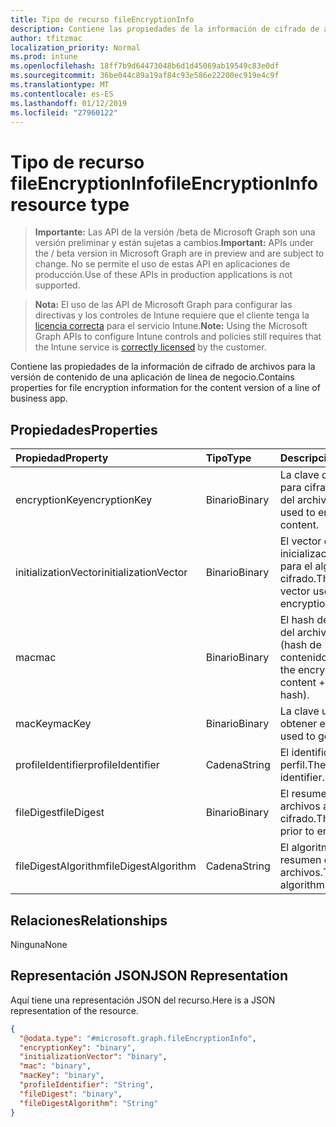 ```yaml
---
title: Tipo de recurso fileEncryptionInfo
description: Contiene las propiedades de la información de cifrado de archivos para la versión de contenido de una aplicación de línea de negocio.
author: tfitzmac
localization_priority: Normal
ms.prod: intune
ms.openlocfilehash: 18ff7b9d64473048b6d1d45069ab19549c83e0df
ms.sourcegitcommit: 36be044c89a19af84c93e586e22200ec919e4c9f
ms.translationtype: MT
ms.contentlocale: es-ES
ms.lasthandoff: 01/12/2019
ms.locfileid: "27960122"
---
```

# <a name="fileencryptioninfo-resource-type"></a><span data-ttu-id="f60e7-103">Tipo de recurso fileEncryptionInfo</span><span class="sxs-lookup"><span data-stu-id="f60e7-103">fileEncryptionInfo resource type</span></span>

> <span data-ttu-id="f60e7-104">**Importante:** Las API de la versión /beta de Microsoft Graph son una versión preliminar y están sujetas a cambios.</span><span class="sxs-lookup"><span data-stu-id="f60e7-104">**Important:** APIs under the / beta version in Microsoft Graph are in preview and are subject to change.</span></span> <span data-ttu-id="f60e7-105">No se permite el uso de estas API en aplicaciones de producción.</span><span class="sxs-lookup"><span data-stu-id="f60e7-105">Use of these APIs in production applications is not supported.</span></span>

> <span data-ttu-id="f60e7-106">**Nota:** El uso de las API de Microsoft Graph para configurar las directivas y los controles de Intune requiere que el cliente tenga la [licencia correcta](https://go.microsoft.com/fwlink/?linkid=839381) para el servicio Intune.</span><span class="sxs-lookup"><span data-stu-id="f60e7-106">**Note:** Using the Microsoft Graph APIs to configure Intune controls and policies still requires that the Intune service is [correctly licensed](https://go.microsoft.com/fwlink/?linkid=839381) by the customer.</span></span>

<span data-ttu-id="f60e7-107">Contiene las propiedades de la información de cifrado de archivos para la versión de contenido de una aplicación de línea de negocio.</span><span class="sxs-lookup"><span data-stu-id="f60e7-107">Contains properties for file encryption information for the content version of a line of business app.</span></span>
## <a name="properties"></a><span data-ttu-id="f60e7-108">Propiedades</span><span class="sxs-lookup"><span data-stu-id="f60e7-108">Properties</span></span>
|<span data-ttu-id="f60e7-109">Propiedad</span><span class="sxs-lookup"><span data-stu-id="f60e7-109">Property</span></span>|<span data-ttu-id="f60e7-110">Tipo</span><span class="sxs-lookup"><span data-stu-id="f60e7-110">Type</span></span>|<span data-ttu-id="f60e7-111">Descripción</span><span class="sxs-lookup"><span data-stu-id="f60e7-111">Description</span></span>|
|:---|:---|:---|
|<span data-ttu-id="f60e7-112">encryptionKey</span><span class="sxs-lookup"><span data-stu-id="f60e7-112">encryptionKey</span></span>|<span data-ttu-id="f60e7-113">Binario</span><span class="sxs-lookup"><span data-stu-id="f60e7-113">Binary</span></span>|<span data-ttu-id="f60e7-114">La clave que se usa para cifrar el contenido del archivo.</span><span class="sxs-lookup"><span data-stu-id="f60e7-114">The key used to encrypt the file content.</span></span>|
|<span data-ttu-id="f60e7-115">initializationVector</span><span class="sxs-lookup"><span data-stu-id="f60e7-115">initializationVector</span></span>|<span data-ttu-id="f60e7-116">Binario</span><span class="sxs-lookup"><span data-stu-id="f60e7-116">Binary</span></span>|<span data-ttu-id="f60e7-117">El vector de inicialización utilizado para el algoritmo de cifrado.</span><span class="sxs-lookup"><span data-stu-id="f60e7-117">The initialization vector used for the encryption algorithm.</span></span>|
|<span data-ttu-id="f60e7-118">mac</span><span class="sxs-lookup"><span data-stu-id="f60e7-118">mac</span></span>|<span data-ttu-id="f60e7-119">Binario</span><span class="sxs-lookup"><span data-stu-id="f60e7-119">Binary</span></span>|<span data-ttu-id="f60e7-120">El hash del contenido del archivo cifrado + IV (hash de contenido).</span><span class="sxs-lookup"><span data-stu-id="f60e7-120">The hash of the encrypted file content + IV (content hash).</span></span>|
|<span data-ttu-id="f60e7-121">macKey</span><span class="sxs-lookup"><span data-stu-id="f60e7-121">macKey</span></span>|<span data-ttu-id="f60e7-122">Binario</span><span class="sxs-lookup"><span data-stu-id="f60e7-122">Binary</span></span>|<span data-ttu-id="f60e7-123">La clave utilizada para obtener el MAC.</span><span class="sxs-lookup"><span data-stu-id="f60e7-123">The key used to get mac.</span></span>|
|<span data-ttu-id="f60e7-124">profileIdentifier</span><span class="sxs-lookup"><span data-stu-id="f60e7-124">profileIdentifier</span></span>|<span data-ttu-id="f60e7-125">Cadena</span><span class="sxs-lookup"><span data-stu-id="f60e7-125">String</span></span>|<span data-ttu-id="f60e7-126">El identificador del perfil.</span><span class="sxs-lookup"><span data-stu-id="f60e7-126">The the profile identifier.</span></span>|
|<span data-ttu-id="f60e7-127">fileDigest</span><span class="sxs-lookup"><span data-stu-id="f60e7-127">fileDigest</span></span>|<span data-ttu-id="f60e7-128">Binario</span><span class="sxs-lookup"><span data-stu-id="f60e7-128">Binary</span></span>|<span data-ttu-id="f60e7-129">El resumen de los archivos antes del cifrado.</span><span class="sxs-lookup"><span data-stu-id="f60e7-129">The file digest prior to encryption.</span></span>|
|<span data-ttu-id="f60e7-130">fileDigestAlgorithm</span><span class="sxs-lookup"><span data-stu-id="f60e7-130">fileDigestAlgorithm</span></span>|<span data-ttu-id="f60e7-131">Cadena</span><span class="sxs-lookup"><span data-stu-id="f60e7-131">String</span></span>|<span data-ttu-id="f60e7-132">El algoritmo del resumen de los archivos.</span><span class="sxs-lookup"><span data-stu-id="f60e7-132">The file digest algorithm.</span></span>|

## <a name="relationships"></a><span data-ttu-id="f60e7-133">Relaciones</span><span class="sxs-lookup"><span data-stu-id="f60e7-133">Relationships</span></span>
<span data-ttu-id="f60e7-134">Ninguna</span><span class="sxs-lookup"><span data-stu-id="f60e7-134">None</span></span>
## <a name="json-representation"></a><span data-ttu-id="f60e7-135">Representación JSON</span><span class="sxs-lookup"><span data-stu-id="f60e7-135">JSON Representation</span></span>
<span data-ttu-id="f60e7-136">Aquí tiene una representación JSON del recurso.</span><span class="sxs-lookup"><span data-stu-id="f60e7-136">Here is a JSON representation of the resource.</span></span>
<!-- {
  "blockType": "resource",
  "@odata.type": "microsoft.graph.fileEncryptionInfo"
}
-->
``` json
{
  "@odata.type": "#microsoft.graph.fileEncryptionInfo",
  "encryptionKey": "binary",
  "initializationVector": "binary",
  "mac": "binary",
  "macKey": "binary",
  "profileIdentifier": "String",
  "fileDigest": "binary",
  "fileDigestAlgorithm": "String"
}
```





